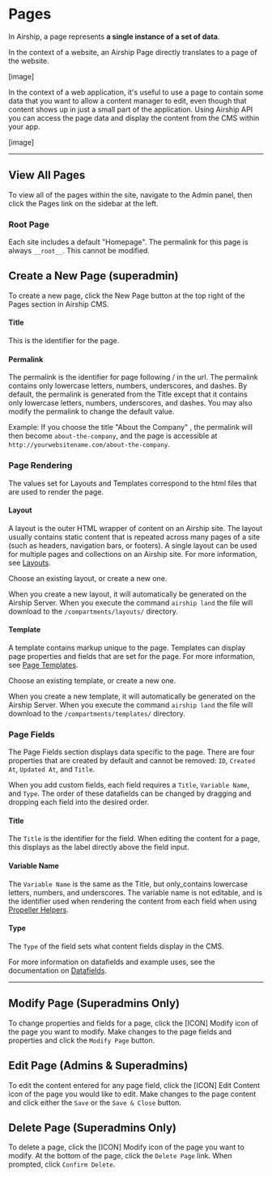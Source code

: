 # Pages
In Airship, a page represents **a single instance of a set of data**. 

In the context of a website, an Airship Page directly translates to a page of the website. 

[image] 

In the context of a web application, it's useful to use a page to contain some data that you want to allow a content manager to edit, even though that content shows up in just a small part of the application. Using Airship API you can access the page data and display the content from the CMS within your app. 

[image] 

---

## View All Pages
To view all of the pages within the site, navigate to the Admin panel, then click the Pages link on the sidebar at the left. 

### Root Page
Each site includes a default "Homepage". The permalink for this page is always `__root__`. This cannot be modified. 

## Create a New Page (superadmin)
To create a new page, click the New Page button at the top right of the Pages section in Airship CMS. 

#### Title
This is the identifier for the page.

#### Permalink
The permalink is the identifier for page following / in the url. The permalink contains only lowercase letters, numbers, underscores, and dashes. By default, the permalink is generated from the Title except that it contains only lowercase letters, numbers, underscores, and dashes. You may also modify the permalink to change the default value. 

Example:
If you choose the title "About the Company" , the permalink will then become `about-the-company`, and the page is accessible at `http://yourwebsitename.com/about-the-company`.

### Page Rendering
The values set for Layouts and Templates correspond to the html files that are used to render the page.

#### Layout
A layout is the outer HTML wrapper of content on an Airship site. The layout usually contains static content that is repeated across many pages of a site (such as headers, navigation bars, or footers). A single layout can be used for multiple pages and collections on an Airship site. For more information, see [Layouts](/documentation/view/layouts).

Choose an existing layout, or create a new one.

When you create a new layout, it will automatically be generated on the Airship Server. When you execute the command `airship land` the file will download to the `/compartments/layouts/` directory.

#### Template
A template contains markup unique to the page. Templates can display page properties and fields that are set for the page. For more information, see [Page Templates](/documentation/view/page-templates).

Choose an existing template, or create a new one.

When you create a new template, it will automatically be generated on the Airship Server. When you execute the command `airship land` the file will download to the `/compartments/templates/` directory.

### Page Fields
The Page Fields section displays data specific to the page. There are four properties that are created by default and cannot be removed: `ID`, `Created At`, `Updated At`, and `Title`.

When you add custom fields, each field requires a `Title`, `Variable Name`, and `Type`. The order of these datafields can be changed by dragging and dropping each field into the desired order.

#### Title
The `Title` is the identifier for the field. When editing the content for a page, this displays as the label directly above the field input.

#### Variable Name
The `Variable Name` is the same as the Title, but only_contains lowercase letters, numbers, and underscores. The variable name is not editable, and is the identifier used when rendering the content from each field when using [Propeller Helpers](/documentation/view/propeller-helpers).

#### Type
The `Type` of the field sets what content fields display in the CMS.

For more information on datafields and example uses, see the documentation on [Datafields](/documentation/view/datafields).

---

## Modify Page (Superadmins Only)
To change properties and fields for a page, click the [ICON] Modify icon of the page you want to modify. 
Make changes to the page fields and properties and click the `Modify Page` button.

## Edit Page (Admins & Superadmins)
To edit the content entered for any page field, click the [ICON] Edit Content icon of the page you would like to edit.
Make changes to the page content and click either the `Save` or the `Save & Close` button.

## Delete Page (Superadmins Only)
To delete a page, click the [ICON] Modify icon of the page you want to modify. 
At the bottom of the page, click the `Delete Page` link. When prompted, click `Confirm Delete`.
